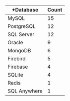 |+Database | Count |
|------------ | -----------|
| MySQL | 15 |
| PostgreSQL | 12 |
| SQL Server | 12 |
| Oracle | 9 |
| MongoDB | 6 |
| Firebird | 5 |
| Firebase | 4 |
| SQLite | 4 |
| Redis | 1 |
| SQL Anywhere | 1 |
